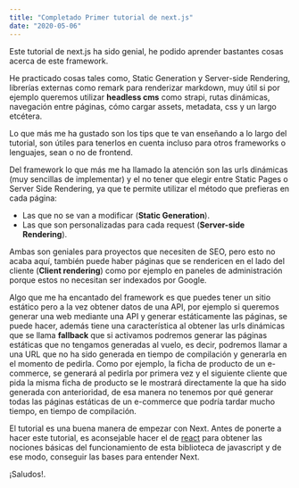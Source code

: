 ```yaml
---
title: "Completado Primer tutorial de next.js"
date: "2020-05-06"
---
```


Este tutorial de next.js ha sido genial, he podido aprender bastantes cosas acerca de este framework.

He practicado cosas tales como, Static Generation y Server-side Rendering, librerías externas como remark para renderizar markdown, muy útil si por ejemplo queremos utilizar **headless cms** como strapi, rutas dinámicas, navegación entre páginas, cómo cargar assets, metadata, css y un largo etcétera.

Lo que más me ha gustado son los tips que te van enseñando a lo largo del tutorial, son útiles para tenerlos en cuenta incluso para otros frameworks o lenguajes, sean o no de frontend.

Del framework lo que más me ha llamado la atención son las urls dinámicas (muy sencillas de implementar) y el no tener que elegir entre Static Pages o Server Side Rendering, ya que te permite utilizar el método que prefieras en cada página:

- Las que no se van a modificar (**Static Generation**).
- Las que son personalizadas para cada request (**Server-side Rendering**).

Ambas son geniales para proyectos que necesiten de SEO, pero esto no acaba aquí, también puede haber páginas que se rendericen en el lado del cliente (**Client rendering**) como por ejemplo en paneles de administración porque estos no necesitan ser indexados por Google.

Algo que me ha encantado del framework es que puedes tener un sitio estático pero a la vez obtener datos de una API, por ejemplo si queremos generar una web mediante una API y generar estáticamente las páginas, se puede hacer, además tiene una característica al obtener las urls dinámicas que se llama **fallback** que si activamos podremos generar las páginas estáticas que no tengamos generadas al vuelo, es decir, podremos llamar a una URL que no ha sido generada en tiempo de compilación y generarla en el momento de pedirla. Como por ejemplo, la ficha de producto de un e-commerce, se generará al pedirla por primera vez y el siguiente cliente que pida la misma ficha de producto se le mostrará directamente la que ha sido generada con anterioridad, de esa manera no tenemos por qué generar todas las páginas estáticas de un e-commerce que podría tardar mucho tiempo, en tiempo de compilación.

El tutorial es una buena manera de empezar con Next. Antes de ponerte a hacer este tutorial, es aconsejable hacer el de [react](https://es.reactjs.org/tutorial/tutorial.html) para obtener las nociones básicas del funcionamiento de esta biblioteca de javascript y de ese modo, conseguir las bases para entender Next.

¡Saludos!.
